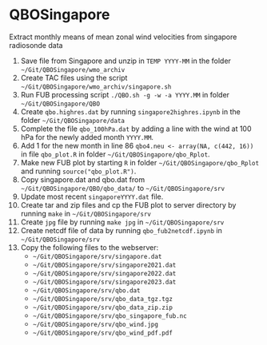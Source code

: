 # QBOSingapore
Extract monthly means of mean zonal wind velocities from singapore radiosonde data 

1. Save file from Singapore and unzip in ```TEMP YYYY-MM``` in the folder ```~/Git/QBOSingapore/wmo_archiv```
2. Create TAC files using the script ```~/Git/QBOSingapore/wmo_archiv/singapore.sh ```
3. Run FUB processing script ```./QBO.sh -g -w -a YYYY.MM``` in folder ```~/Git/QBOSingapore/QBO```
4. Create ```qbo.highres.dat``` by running ```singapore2highres.ipynb``` in the folder ```~/Git/QBOSingapore/data```
5. Complete the file ```qbo_100hPa.dat``` by adding a line with the wind at 100 hPa for the newly added month ```YYYY.MM```.
6. Add 1 for the new month in line 86 ```qbo4.neu <- array(NA, c(442, 16))``` in file ```qbo_plot.R``` in folder ```~/Git/QBOSingapore/qbo_Rplot```.
7. Make new FUB plot by starting ```R``` in folder ```~/Git/QBOSingapore/qbo_Rplot``` and running ```source("qbo_plot.R")```.
8. Copy singapore.dat and qbo.dat from ```~/Git/QBOSingapore/QBO/qbo_data/``` to ```~/Git/QBOSingapore/srv```
9. Update most recent ```singaporeYYYY.dat``` file.
10. Create tar and zip files and cp the FUB plot to server directory by running ```make``` in ```~/Git/QBOSingapore/srv```
11. Create ```jpg``` file by running ```make jpg``` in ```~/Git/QBOSingapore/srv```
12. Create netcdf file of data by running ```qbo_fub2netcdf.ipynb``` in ```~/Git/QBOSingapore/srv```
13. Copy the following files to the webserver: 
    * ```~/Git/QBOSingapore/srv/singapore.dat```
    * ```~/Git/QBOSingapore/srv/singapore2021.dat```
    * ```~/Git/QBOSingapore/srv/singapore2022.dat```
    * ```~/Git/QBOSingapore/srv/singapore2023.dat```
    * ```~/Git/QBOSingapore/srv/qbo.dat```
    * ```~/Git/QBOSingapore/srv/qbo_data_tgz.tgz```
    * ```~/Git/QBOSingapore/srv/qbo_data_zip.zip```
    * ```~/Git/QBOSingapore/srv/qbo_singapore_fub.nc```
    * ```~/Git/QBOSingapore/srv/qbo_wind.jpg```
    * ```~/Git/QBOSingapore/srv/qbo_wind_pdf.pdf```
